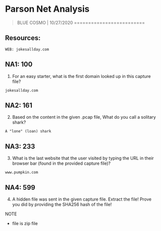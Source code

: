 # Parson Net Analysis 

> BLUE COSMO | 10/27/2020
=========================

## Resources:
```
WEB: jokesallday.com
```

## NA1: 100
1. For an easy starter, what is the first domain looked up in this capture file?
```
jokesallday.com
```
## NA2: 161
2. Based on the content in the given .pcap file, What do you call a solitary shark?
```
A "lone" (loan) shark
```

## NA3: 233
3. What is the last website that the user visited by typing the URL in their browser bar (found in the provided capture file)?
```
www.pumpkin.com
```

## NA4: 599
4. A hidden file was sent in the given capture file. Extract the file! Prove you did by providing the SHA256 hash of the file!

NOTE
- file is zip file
```
```

